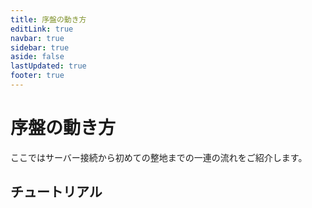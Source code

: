 ```yaml
---
title: 序盤の動き方
editLink: true
navbar: true
sidebar: true
aside: false
lastUpdated: true
footer: true
---
```


# 序盤の動き方

ここではサーバー接続から初めての整地までの一連の流れをご紹介します。

## チュートリアル
